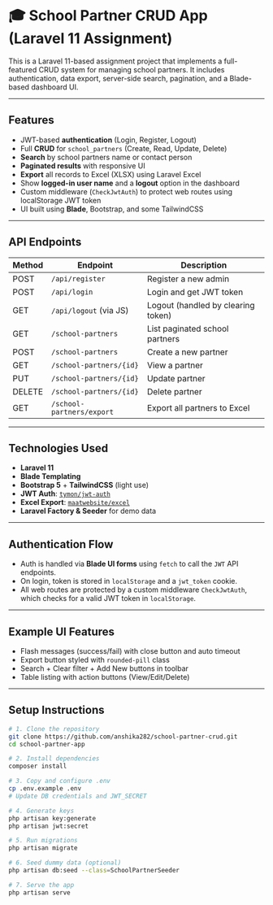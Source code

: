 # 🎓 School Partner CRUD App (Laravel 11 Assignment)

This is a Laravel 11-based assignment project that implements a full-featured CRUD system for managing school partners. It includes authentication, data export, server-side search, pagination, and a Blade-based dashboard UI.

---

##  Features

- JWT-based **authentication** (Login, Register, Logout)
- Full **CRUD** for `school_partners` (Create, Read, Update, Delete)
- **Search** by school partners name or contact person
- **Paginated results** with responsive UI
- **Export** all records to Excel (XLSX) using Laravel Excel
- Show **logged-in user name** and a **logout** option in the dashboard
- Custom middleware (`CheckJwtAuth`) to protect web routes using localStorage JWT token
- UI built using **Blade**, Bootstrap, and some TailwindCSS

---

## API Endpoints

| Method | Endpoint                     | Description                      |
|--------|------------------------------|----------------------------------|
| POST   | `/api/register`              | Register a new admin             |
| POST   | `/api/login`                 | Login and get JWT token          |
| GET    | `/api/logout` (via JS)       | Logout (handled by clearing token) |
| GET    | `/school-partners`           | List paginated school partners   |
| POST   | `/school-partners`           | Create a new partner             |
| GET    | `/school-partners/{id}`      | View a partner                   |
| PUT    | `/school-partners/{id}`      | Update partner                   |
| DELETE | `/school-partners/{id}`      | Delete partner                   |
| GET    | `/school-partners/export`    | Export all partners to Excel     |

---

## Technologies Used

- **Laravel 11**
- **Blade Templating**
- **Bootstrap 5** + **TailwindCSS** (light use)
- **JWT Auth**: [`tymon/jwt-auth`](https://github.com/tymondesigns/jwt-auth)
- **Excel Export**: [`maatwebsite/excel`](https://github.com/Maatwebsite/Laravel-Excel)
- **Laravel Factory & Seeder** for demo data

---

## Authentication Flow

- Auth is handled via **Blade UI forms** using `fetch` to call the `JWT` API endpoints.
- On login, token is stored in `localStorage` and a `jwt_token` cookie.
- All web routes are protected by a custom middleware `CheckJwtAuth`, which checks for a valid JWT token in `localStorage`.

---

## Example UI Features

- Flash messages (success/fail) with close button and auto timeout
- Export button styled with `rounded-pill` class
- Search + Clear filter + Add New buttons in toolbar
- Table listing with action buttons (View/Edit/Delete)

---

## Setup Instructions

```bash
# 1. Clone the repository
git clone https://github.com/anshika282/school-partner-crud.git
cd school-partner-app

# 2. Install dependencies
composer install

# 3. Copy and configure .env
cp .env.example .env
# Update DB credentials and JWT_SECRET

# 4. Generate keys
php artisan key:generate
php artisan jwt:secret

# 5. Run migrations
php artisan migrate

# 6. Seed dummy data (optional)
php artisan db:seed --class=SchoolPartnerSeeder

# 7. Serve the app
php artisan serve
